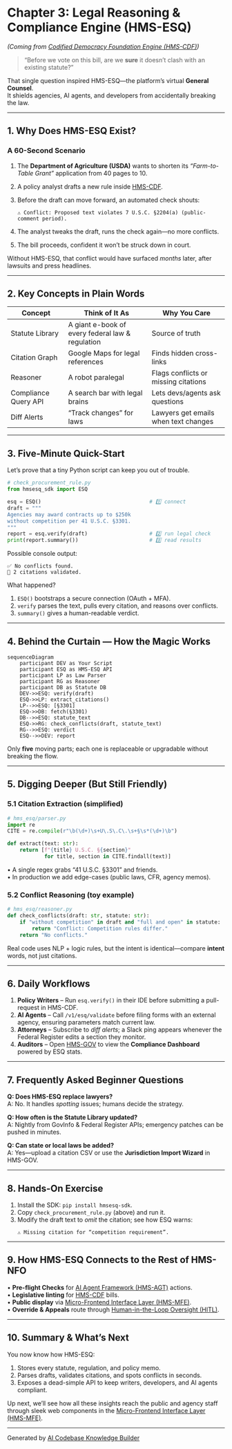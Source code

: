 # Chapter 3: Legal Reasoning & Compliance Engine (HMS-ESQ)

*(Coming from [Codified Democracy Foundation Engine (HMS-CDF)](02_codified_democracy_foundation_engine__hms_cdf__.md))*  

> “Before we vote on this bill, are we **sure** it doesn’t clash with an existing statute?”  

That single question inspired HMS-ESQ—the platform’s virtual **General Counsel**.  
It shields agencies, AI agents, and developers from accidentally breaking the law.

---

## 1. Why Does HMS-ESQ Exist?

### A 60-Second Scenario

1. The **Department of Agriculture (USDA)** wants to shorten its *“Farm-to-Table Grant”* application from 40 pages to 10.  
2. A policy analyst drafts a new rule inside [HMS-CDF](02_codified_democracy_foundation_engine__hms_cdf__.md).  
3. Before the draft can move forward, an automated check shouts:  

   ```
   ⚠ Conflict: Proposed text violates 7 U.S.C. §2204(a) (public-comment period).
   ```

4. The analyst tweaks the draft, runs the check again—no more conflicts.  
5. The bill proceeds, confident it won’t be struck down in court.

Without HMS-ESQ, that conflict would have surfaced *months* later, after lawsuits and press headlines.

---

## 2. Key Concepts in Plain Words

| Concept | Think of It As | Why You Care |
|---------|----------------|--------------|
| Statute Library | A giant e-book of every federal law & regulation | Source of truth |
| Citation Graph | Google Maps for legal references | Finds hidden cross-links |
| Reasoner | A robot paralegal | Flags conflicts or missing citations |
| Compliance Query API | A search bar with legal brains | Lets devs/agents ask questions |
| Diff Alerts | “Track changes” for laws | Lawyers get emails when text changes |

---

## 3. Five-Minute Quick-Start

Let’s prove that a tiny Python script can keep you out of trouble.

```python
# check_procurement_rule.py
from hmsesq_sdk import ESQ

esq = ESQ()                                   # 1️⃣ connect
draft = """
Agencies may award contracts up to $250k
without competition per 41 U.S.C. §3301.
"""
report = esq.verify(draft)                    # 2️⃣ run legal check
print(report.summary())                       # 3️⃣ read results
```

Possible console output:

```
✅ No conflicts found.
📝 2 citations validated.
```

What happened?

1. `ESQ()` bootstraps a secure connection (OAuth + MFA).  
2. `verify` parses the text, pulls every citation, and reasons over conflicts.  
3. `summary()` gives a human-readable verdict.

---

## 4. Behind the Curtain — How the Magic Works

```mermaid
sequenceDiagram
    participant DEV as Your Script
    participant ESQ as HMS-ESQ API
    participant LP as Law Parser
    participant RG as Reasoner
    participant DB as Statute DB
    DEV->>ESQ: verify(draft)
    ESQ->>LP: extract_citations()
    LP-->>ESQ: [§3301]
    ESQ->>DB: fetch(§3301)
    DB-->>ESQ: statute_text
    ESQ->>RG: check_conflicts(draft, statute_text)
    RG-->>ESQ: verdict
    ESQ-->>DEV: report
```

Only **five** moving parts; each one is replaceable or upgradable without breaking the flow.

---

## 5. Digging Deeper (But Still Friendly)

### 5.1 Citation Extraction (simplified)

```python
# hms_esq/parser.py
import re
CITE = re.compile(r"\b(\d+)\s+U\.S\.C\.\s+§\s*(\d+)\b")

def extract(text: str):
    return [f"{title} U.S.C. §{section}"
            for title, section in CITE.findall(text)]
```

• A single regex grabs “41 U.S.C. §3301” and friends.  
• In production we add edge-cases (public laws, CFR, agency memos).

### 5.2 Conflict Reasoning (toy example)

```python
# hms_esq/reasoner.py
def check_conflicts(draft: str, statute: str):
    if "without competition" in draft and "full and open" in statute:
        return "Conflict: Competition rules differ."
    return "No conflicts."
```

Real code uses NLP + logic rules, but the intent is identical—compare **intent** words, not just citations.

---

## 6. Daily Workflows

1. **Policy Writers** – Run `esq.verify()` in their IDE before submitting a pull-request in HMS-CDF.  
2. **AI Agents** – Call `/v1/esq/validate` before filing forms with an external agency, ensuring parameters match current law.  
3. **Attorneys** – Subscribe to *diff alerts*; a Slack ping appears whenever the Federal Register edits a section they monitor.  
4. **Auditors** – Open [HMS-GOV](01_governance_portal__hms_gov__.md) to view the **Compliance Dashboard** powered by ESQ stats.

---

## 7. Frequently Asked Beginner Questions

**Q: Does HMS-ESQ replace lawyers?**  
A: No. It handles *spotting* issues; humans decide the strategy.

**Q: How often is the Statute Library updated?**  
A: Nightly from GovInfo & Federal Register APIs; emergency patches can be pushed in minutes.

**Q: Can state or local laws be added?**  
A: Yes—upload a citation CSV or use the **Jurisdiction Import Wizard** in HMS-GOV.

---

## 8. Hands-On Exercise

1. Install the SDK: `pip install hmsesq-sdk`.  
2. Copy `check_procurement_rule.py` (above) and run it.  
3. Modify the draft text to *omit* the citation; see how ESQ warns:  
   ```
   ⚠ Missing citation for “competition requirement”.
   ```

---

## 9. How HMS-ESQ Connects to the Rest of HMS-NFO

• **Pre-flight Checks** for [AI Agent Framework (HMS-AGT)](06_ai_agent_framework__hms_agt___hms_agx__.md) actions.  
• **Legislative linting** for [HMS-CDF](02_codified_democracy_foundation_engine__hms_cdf__.md) bills.  
• **Public display** via [Micro-Frontend Interface Layer (HMS-MFE)](04_micro_frontend_interface_layer__hms_mfe__.md).  
• **Override & Appeals** route through [Human-in-the-Loop Oversight (HITL)](07_human_in_the_loop_oversight__hitl__.md).

---

## 10. Summary & What’s Next

You now know how HMS-ESQ:

1. Stores every statute, regulation, and policy memo.  
2. Parses drafts, validates citations, and spots conflicts in seconds.  
3. Exposes a dead-simple API to keep writers, developers, and AI agents compliant.

Up next, we’ll see how all these insights reach the public and agency staff through sleek web components in the [Micro-Frontend Interface Layer (HMS-MFE)](04_micro_frontend_interface_layer__hms_mfe__.md).

---

Generated by [AI Codebase Knowledge Builder](https://github.com/The-Pocket/Tutorial-Codebase-Knowledge)
